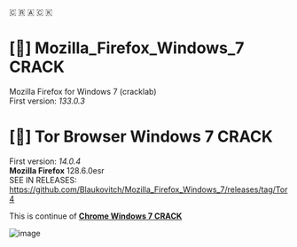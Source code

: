 🇨 🇷 🇦 🇨 🇰
# [🦊] Mozilla_Firefox_Windows_7 CRACK
Mozilla Firefox for Windows 7 (cracklab)  
First version: *133.0.3*  

# [🧅] Tor Browser Windows 7 CRACK
First version: *14.0.4*  
**Mozilla Firefox** 128.6.0esr   
SEE IN RELEASES:   
https://github.com/Blaukovitch/Mozilla_Firefox_Windows_7/releases/tag/Tor4

This is continue of [**Chrome Windows 7 CRACK**](https://github.com/Blaukovitch/GOOGLE_CHROME_Windows_7)


![image](Firefox7.png)
